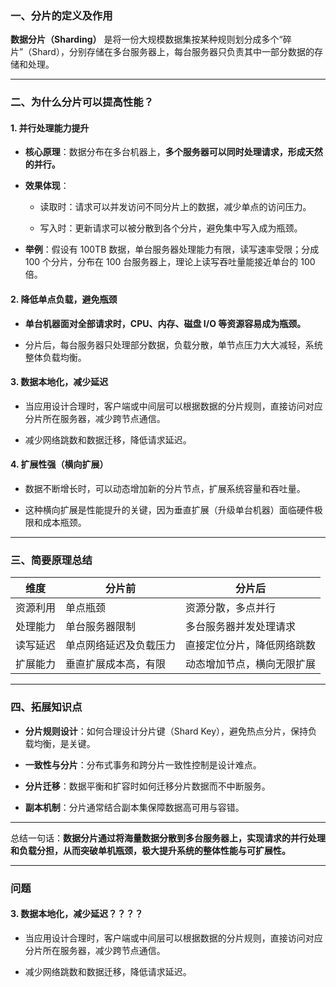 ### 一、分片的定义及作用

**数据分片（Sharding）** 是将一份大规模数据集按某种规则划分成多个“碎片”（Shard），分别存储在多台服务器上，每台服务器只负责其中一部分数据的存储和处理。

---

### 二、为什么分片可以提高性能？

#### 1\. **并行处理能力提升**

-   **核心原理**：数据分布在多台机器上，**多个服务器可以同时处理请求，形成天然的并行。**
    
-   **效果体现**：
    
    -   读取时：请求可以并发访问不同分片上的数据，减少单点的访问压力。
        
    -   写入时：更新请求可以被分散到各个分片，避免集中写入成为瓶颈。
        
-   **举例**：假设有 100TB 数据，单台服务器处理能力有限，读写速率受限；分成 100 个分片，分布在 100 台服务器上，理论上读写吞吐量能接近单台的 100 倍。
    

#### 2\. **降低单点负载，避免瓶颈**

-   **单台机器面对全部请求时，CPU、内存、磁盘 I/O 等资源容易成为瓶颈。**
    
-   分片后，每台服务器只处理部分数据，负载分散，单节点压力大大减轻，系统整体负载均衡。
    

#### 3\. **数据本地化，减少延迟**

-   当应用设计合理时，客户端或中间层可以根据数据的分片规则，直接访问对应分片所在服务器，减少跨节点通信。
    
-   减少网络跳数和数据迁移，降低请求延迟。
    

#### 4\. **扩展性强（横向扩展）**

-   数据不断增长时，可以动态增加新的分片节点，扩展系统容量和吞吐量。
    
-   这种横向扩展是性能提升的关键，因为垂直扩展（升级单台机器）面临硬件极限和成本瓶颈。
    

---

### 三、简要原理总结

| 维度   | 分片前         | 分片后           |
| ---- | ----------- | ------------- |
| 资源利用 | 单点瓶颈        | 资源分散，多点并行     |
| 处理能力 | 单台服务器限制     | 多台服务器并发处理请求   |
| 读写延迟 | 单点网络延迟及负载压力 | 直接定位分片，降低网络跳数 |
| 扩展能力 | 垂直扩展成本高，有限  | 动态增加节点，横向无限扩展 |

---

### 四、拓展知识点

-   **分片规则设计**：如何合理设计分片键（Shard Key），避免热点分片，保持负载均衡，是关键。
    
-   **一致性与分片**：分布式事务和跨分片一致性控制是设计难点。
    
-   **分片迁移**：数据平衡和扩容时如何迁移分片数据而不中断服务。
    
-   **副本机制**：分片通常结合副本集保障数据高可用与容错。
    

---

总结一句话：**数据分片通过将海量数据分散到多台服务器上，实现请求的并行处理和负载分担，从而突破单机瓶颈，极大提升系统的整体性能与可扩展性。**

---

### 问题
#### 3\. **数据本地化，减少延迟**？？？？

-   当应用设计合理时，客户端或中间层可以根据数据的分片规则，直接访问对应分片所在服务器，减少跨节点通信。
    
-   减少网络跳数和数据迁移，降低请求延迟。